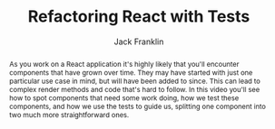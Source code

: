 ---
sections: [reactjs]
link: https://javascriptplayground.com/blog/2017/06/refactoring-react-tests/
title: "Refactoring React with Tests"
author: "Jack Franklin"
publishedAt: 2017-07-30T00:00:00.000Z
type: [article]
topics: [react_tests]
suggestedBy: [andreamangano]
createdAt: 2018-03-20T21:57:13.618Z
reference: aHR0cHM6Ly9qYXZhc2NyaXB0cGxheWdyb3VuZC5jb20vYmxvZy8yMDE3LzA2L3JlZmFjdG9yaW5nLXJlYWN0LXRlc3RzLw
slug: refactoring-react-with-tests-by-jack-franklin
abstract: "As you work on a React application it's highly likely that you'll encounter components that have grown over time. They may have started with just one particular use case in mind, but will have been added to since. This can lead to complex render methods and code that's hard to follow. In this video you'll see how to spot components that need some work doing, how we test these components, and how we use the tests to guide us, splitting one component into two much more straightforward ones."
---